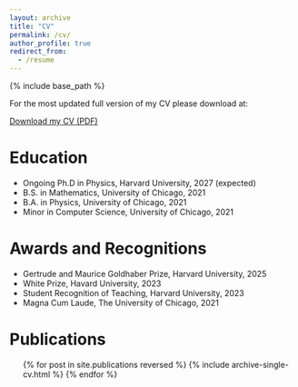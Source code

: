 ```yaml
---
layout: archive
title: "CV"
permalink: /cv/
author_profile: true
redirect_from:
  - /resume
---
```


{% include base_path %}

For the most updated full version of my CV please download at:
<p><a href="{{ base_path }}/files/CV.pdf" target="_blank" rel="noopener">Download my CV (PDF)</a></p>

Education
======
* Ongoing Ph.D in Physics, Harvard University, 2027 (expected)
* B.S. in Mathematics, University of Chicago, 2021
* B.A. in Physics, University of Chicago, 2021
* Minor in Computer Science, University of Chicago, 2021

Awards and Recognitions
======
* Gertrude and Maurice Goldhaber Prize, Harvard University, 2025
* White Prize, Havard University, 2023
* Student Recognition of Teaching, Harvard University, 2023
* Magna Cum Laude, The University of Chicago, 2021

Publications
======
  <ul>{% for post in site.publications reversed %}
    {% include archive-single-cv.html %}
  {% endfor %}</ul>
  
<!-- Talks
======
  <ul>{% for post in site.talks reversed %}
    {% include archive-single-talk-cv.html  %}
  {% endfor %}</ul>
  
Teaching
======
  <ul>{% for post in site.teaching reversed %}
    {% include archive-single-cv.html %}
  {% endfor %}</ul> -->
  
<!-- Service and leadership
======
* Currently signed in to 43 different slack teams -->
